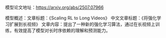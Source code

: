 模型论文地址：https://arxiv.org/abs/2507.07966

模型概述：文章标题：《Scaling RL to Long Videos》
中文文章标题：《将强化学习扩展到长视频》
文章内容：提出了一种新的强化学习算法，通过在长视频上训练，有效提高了模型对长时序依赖的理解和预测能力。

